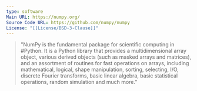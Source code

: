 ```yaml
---
type: software
Main URL: https://numpy.org/
Source Code URL: https://github.com/numpy/numpy
License: "[[License/BSD-3-Clause]]"
---
```

> "NumPy is the fundamental package for scientific computing in #Python. It is a Python library that provides a multidimensional array object, various derived objects (such as masked arrays and matrices), and an assortment of routines for fast operations on arrays, including mathematical, logical, shape manipulation, sorting, selecting, I/O, discrete Fourier transforms, basic linear algebra, basic statistical operations, random simulation and much more."

